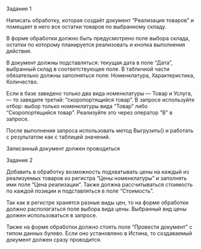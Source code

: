 Задание 1

Написать обработку, которая создаёт документ “Реализация товаров” и помещает в него все остатки товаров по выбранному складу.


В форме обработки должно быть предусмотрено поле выбора склада, остатки по которому планируется реализовать и кнопка выполнения действия.

В документ должны подставляться: текущая дата в поле “Дата”, выбранный склад в соответствующее поле. В табличной части обязательно должны заполняться поля: Номенклатура, Характеристика, Количество.


Если в базе заведено только два вида номенклатуры — Товар и Услуга, — то заведите третий: “скоропортящийся товар”. В запросе используйте отбор: выбор только номенклатуры вида “Товар” либо “Скоропортящийся товар”. Реализуйте это через оператор “В” в запросе.


После выполнения запроса использовать метод Выгрузить() и работать с результатом как с таблицей значений.


Записанный документ должен проводиться


 

Задание 2

Добавить в обработку возможность подхватывать цены на каждый из реализуемых товаров из регистра “Цены номенклатуры” и заполнять ими поле “Цена реализации”. Также должна рассчитываться стоимость по каждой позиции и подставляться в поле “Стоимость”.


Так как в регистре хранятся разные виды цен, то на форме обработки должно располагаться поле выбора вида цены. Выбранный вид цены должен использоваться в запросе.


Также на форме обработки должно стоять поле “Провести документ” с типом данных булево. Если оно установлено в Истина, то создаваемый документ должен сразу проводится.


